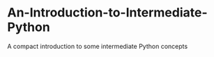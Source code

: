 # An-Introduction-to-Intermediate-Python
A compact introduction to some intermediate Python concepts
